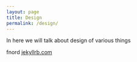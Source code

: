 ```yaml
---
layout: page
title: Design
permalink: /design/
---
```


In here we will talk about design of various things

fnord [jekyllrb.com](https://jekyllrb.com/)
